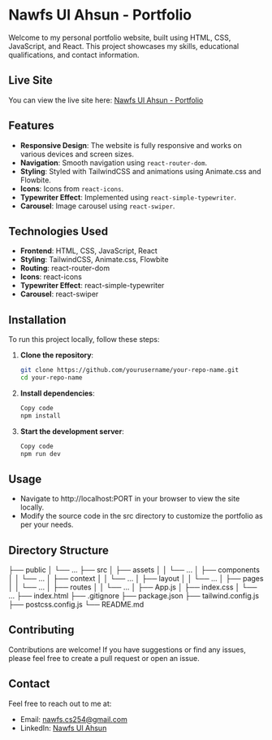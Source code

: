 # Nawfs Ul Ahsun - Portfolio

Welcome to my personal portfolio website, built using HTML, CSS, JavaScript, and React. This project showcases my skills, educational qualifications, and contact information.

## Live Site

You can view the live site here: [Nawfs Ul Ahsun - Portfolio](https://www.nawfsulahsun.live/)

## Features

- **Responsive Design**: The website is fully responsive and works on various devices and screen sizes.
- **Navigation**: Smooth navigation using `react-router-dom`.
- **Styling**: Styled with TailwindCSS and animations using Animate.css and Flowbite.
- **Icons**: Icons from `react-icons`.
- **Typewriter Effect**: Implemented using `react-simple-typewriter`.
- **Carousel**: Image carousel using `react-swiper`.

## Technologies Used

- **Frontend**: HTML, CSS, JavaScript, React
- **Styling**: TailwindCSS, Animate.css, Flowbite
- **Routing**: react-router-dom
- **Icons**: react-icons
- **Typewriter Effect**: react-simple-typewriter
- **Carousel**: react-swiper

## Installation

To run this project locally, follow these steps:

1. **Clone the repository**:
   ```sh
   git clone https://github.com/yourusername/your-repo-name.git
   cd your-repo-name

2. **Install dependencies**:

    ```sh
    Copy code
    npm install

3. **Start the development server**:

    ```sh
    Copy code
    npm run dev

## Usage
- Navigate to http://localhost:PORT in your browser to view the site locally.
- Modify the source code in the src directory to customize the portfolio as per your needs.

## Directory Structure
├── public 
│   └── ... 
├── src 
│   ├── assets 
│   │   └── ... 
│   ├── components 
│   │   └── ... 
│   ├── context 
│   │   └── ... 
│   ├── layout 
│   │   └── ... 
│   ├── pages 
│   │   └── ... 
│   ├── routes 
│   │   └── ... 
│   ├── App.js 
│   ├── index.css 
│   └── ... 
├── index.html 
├── .gitignore 
├── package.json 
├── tailwind.config.js 
├── postcss.config.js 
└── README.md 

## Contributing
Contributions are welcome! If you have suggestions or find any issues, please feel free to create a pull request or open an issue.

## Contact
Feel free to reach out to me at:

- Email: [nawfs.cs254@gmail.com](nawfs.cs254@gmail.com)
- LinkedIn: [Nawfs Ul Ahsun](https://www.linkedin.com/in/nawfs-ul-ahsun)